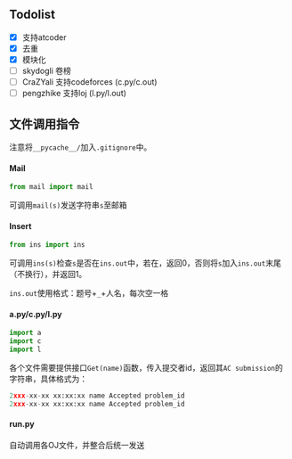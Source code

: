 ## Todolist

- [x] 支持atcoder
- [x] 去重
- [x] 模块化
- [ ] skydogli 卷榜
- [ ] CraZYali 支持codeforces (c.py/c.out)
- [ ] pengzhike 支持loj (l.py/l.out)

## 文件调用指令

注意将`__pycache__/`加入`.gitignore`中。

#### Mail

```python
from mail import mail
```

可调用`mail(s)`发送字符串`s`至邮箱

#### Insert

```python
from ins import ins
```

可调用`ins(s)`检查`s`是否在`ins.out`中，若在，返回$0$，否则将`s`加入`ins.out`末尾（不换行），并返回$1$。

`ins.out`使用格式：题号+`_`+人名，每次空一格

#### a.py/c.py/l.py

```python
import a
import c
import l
```

各个文件需要提供接口`Get(name)`函数，传入提交者id，返回其`AC submission`的字符串，具体格式为：

```python
2xxx-xx-xx xx:xx:xx name Accepted problem_id
2xxx-xx-xx xx:xx:xx name Accepted problem_id
```

#### run.py

自动调用各OJ文件，并整合后统一发送